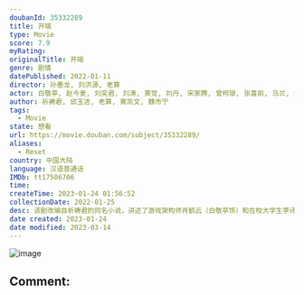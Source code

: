 ```yaml
---
doubanId: 35332289
title: 开端
type: Movie
score: 7.9
myRating: 
originalTitle: 开端
genre: 剧情
datePublished: 2022-01-11
director: 孙墨龙, 刘洪源, 老算
actor: 白敬亭, 赵今麦, 刘奕君, 刘涛, 黄觉, 刘丹, 宋家腾, 曾柯琅, 张喜前, 马兰, 焦鹏, 卜宇鑫, 李感, 范帅琦, 鞠帛展, 余沛杉, 张龄心, 白宇帆, 尤靖茹, 陈牧扬, 任帅, 吴其江, 高海鹏, 李克伟, 赵千紫, 马波, 刘冠霖, 魏伟, 李斌, 王宏, 钱漪, 陈卫, 吴珏瑾, 陈小妹, 沐桐, 乔牧, 王汀, 许薇, 亦明, 李金江, 张浩, 陈镜依, 王沛禄, 张靖岚, 刘祉驿, 于京田, 丁文博, 龙斌, 陆星, 王志鹏, 柳欣言, 孙惟嵩, 程小刚, 张迪扉, 尹腾喆, 霍雨佳, 林子琛, 程世宇, 王思钦, 郭增友, 杨子平, 熊巍, 杨毅春, 彭亚辉, 阮样华
author: 祈祷君, 邱玉洁, 老算, 黄凯文, 魏市宁
tags:
  - Movie
state: 想看
url: https://movie.douban.com/subject/35332289/
aliases:
  - Reset
country: 中国大陆
language: 汉语普通话
IMDb: tt17506706
time: 
createTime: 2023-01-24 01:56:52
collectionDate: 2022-01-25
desc: 该剧改编自祈祷君的同名小说，讲述了游戏架构师肖鹤云（白敬亭饰）和在校大学生李诗情（赵今麦饰）在遭遇公交车爆炸后“死而复生”，于公交车出事的时间段内不断经历时间循环，从下车自救到打破隔阂并肩作战，努...
date created: 2023-01-24
date modified: 2023-03-14
---
```


![image](p2843045720.jpg)

Comment:
---
